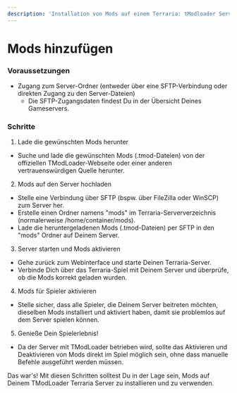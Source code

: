 ```yaml
---
description: 'Installation von Mods auf einem Terraria: tModloader Server'
---
```


# Mods hinzufügen

### Voraussetzungen

* Zugang zum Server-Ordner (entweder über eine SFTP-Verbindung oder direkten Zugang zu den Server-Dateien)
  * Die SFTP-Zugangsdaten findest Du in der Übersicht Deines Gameservers.

### Schritte

1. Lade die gewünschten Mods herunter

* Suche und lade die gewünschten Mods (.tmod-Dateien) von der offiziellen TModLoader-Webseite oder einer anderen vertrauenswürdigen Quelle herunter.

2. Mods auf den Server hochladen

* Stelle eine Verbindung über SFTP (bspw. über FileZilla oder WinSCP) zum Server her.
* Erstelle einen Ordner namens "mods" im Terraria-Serververzeichnis (normalerweise /home/container/mods).
* Lade die heruntergeladenen Mods (.tmod-Dateien) per SFTP in den "mods" Ordner auf Deinem Server.

3. Server starten und Mods aktivieren

* Gehe zurück zum Webinterface und starte Deinen Terraria-Server.
* Verbinde Dich über das Terraria-Spiel mit Deinem Server und überprüfe, ob die Mods korrekt geladen wurden.

4. Mods für Spieler aktivieren

* Stelle sicher, dass alle Spieler, die Deinem Server beitreten möchten, dieselben Mods installiert und aktiviert haben, damit sie problemlos auf dem Server spielen können.

5. Genieße Dein Spielerlebnis!

* Da der Server mit TModLoader betrieben wird, sollte das Aktivieren und Deaktivieren von Mods direkt im Spiel möglich sein, ohne dass manuelle Befehle ausgeführt werden müssen.

Das war's! Mit diesen Schritten solltest Du in der Lage sein, Mods auf Deinem TModLoader Terraria Server zu installieren und zu verwenden.
